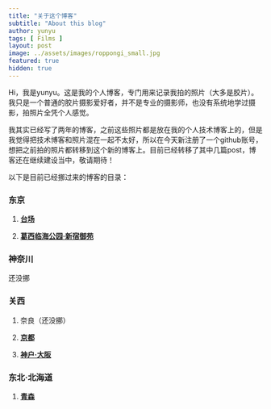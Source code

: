 ```yaml
---
title: "关于这个博客"
subtitle: "About this blog"
author: yunyu
tags: [ Films ]
layout: post
image: ../assets/images/roppongi_small.jpg
featured: true
hidden: true
---
```


Hi，我是yunyu。这是我的个人博客，专门用来记录我拍的照片（大多是胶片）。我只是一个普通的胶片摄影爱好者，并不是专业的摄影师，也没有系统地学过摄影，拍照片全凭个人感觉。

我其实已经写了两年的博客，之前这些照片都是放在我的个人技术博客上的，但是我觉得把技术博客和照片混在一起不太好，所以在今天新注册了一个github账号，想把之前拍的照片都转移到这个新的博客上。目前已经转移了其中几篇post，博客还在继续建设当中，敬请期待！

以下是目前已经挪过来的博客的目录：

### 东京

1. **[台场](https://photoyunyu.github.io/film-daiba/)**

2. **[葛西临海公园·新宿御苑](https://photoyunyu.github.io/film-park1/)**

### 神奈川

还没挪

### 关西

1. 奈良（还没挪）

2. **[京都](https://photoyunyu.github.io/film-kyoto/)**

3. **[神户·大阪](https://photoyunyu.github.io/film-kobe/)**

### 东北·北海道

1. **[青森](https://photoyunyu.github.io/films-aomori/)**